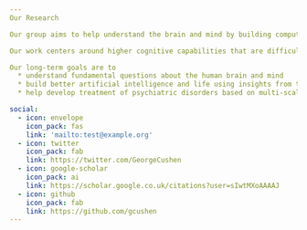 ```yaml
---
Our Research

Our group aims to help understand the brain and mind by building computational models. We focus on building artificial neural network models for cognition. Our research style is influenced by neural circuit models from neuroscience, deep neural networks from machine learning, and normative models from cognitive science.

Our work centers around higher cognitive capabilities that are difficult to study with hand-designed models. We focus on scientific questions and insights, with a lesser emphasis on the usual machine learning benchmarks. By combining bottom-up and top-down modeling approaches, we can better integrate knowledge of the brain from different levels, e.g. molecular, cellular, circuit, system, and behavior.

Our long-term goals are to
  * understand fundamental questions about the human brain and mind
  * build better artificial intelligence and life using insights from the brain
  * help develop treatment of psychiatric disorders based on multi-scale understanding of the brain

social:
  - icon: envelope
    icon_pack: fas
    link: 'mailto:test@example.org'
  - icon: twitter
    icon_pack: fab
    link: https://twitter.com/GeorgeCushen
  - icon: google-scholar
    icon_pack: ai
    link: https://scholar.google.co.uk/citations?user=sIwtMXoAAAAJ
  - icon: github
    icon_pack: fab
    link: https://github.com/gcushen
---
```

